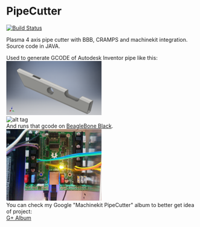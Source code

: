 # PipeCutter
[![Build Status](https://travis-ci.org/zhivko/PipeCutter.svg?branch=master)](https://travis-ci.org/zhivko/PipeCutter)

Plasma 4 axis pipe cutter with BBB, CRAMPS and machinekit integration. Source code in JAVA.

Used to generate GCODE of Autodesk Inventor pipe like this:
<br>
<img src="./screenshots/pipe.png" alt="Pipe" width="50%" height="50%">
<br>
![alt tag](./screenshots/PipeCutter.gif)
<br>
And runs that gcode on [BeagleBone Black](https://beagleboard.org/black).
<br>
<img src="./screenshots/cramps.jpg" alt="Cramps" width="50%" height="50%">
<br>
You can check my Google "Machinekit PipeCutter" album to better get idea of project:
<br>
[G+ Album](https://goo.gl/photos/4A623DBE1DQRwYfcA)


